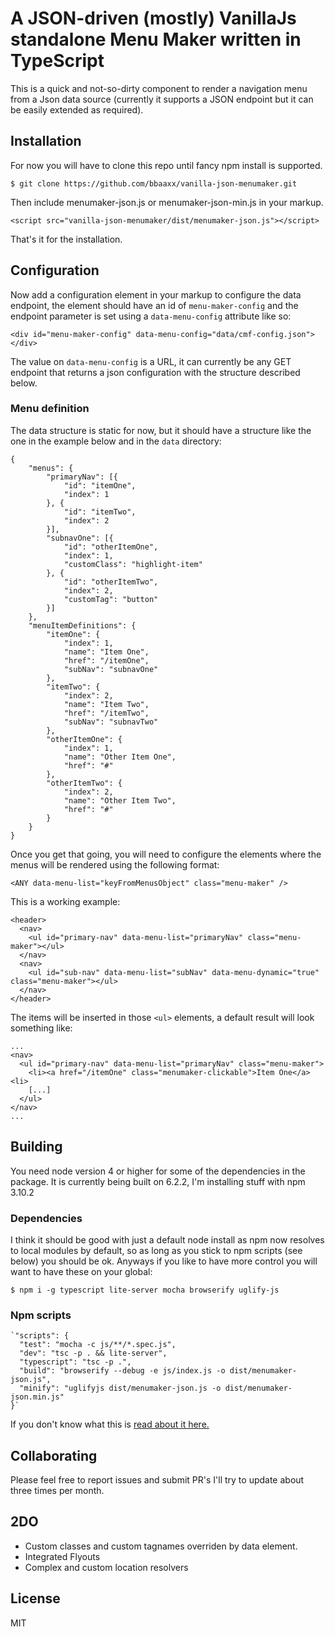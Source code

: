 # A JSON-driven (mostly) VanillaJs standalone Menu Maker written in TypeScript

This is a quick and not-so-dirty component to render a  navigation menu
from a Json data source (currently it supports a JSON endpoint but it can
be easily extended as required).

## Installation
For now you will have to clone this repo until fancy npm install is supported.

    $ git clone https://github.com/bbaaxx/vanilla-json-menumaker.git

Then include menumaker-json.js or menumaker-json-min.js in your markup.

    <script src="vanilla-json-menumaker/dist/menumaker-json.js"></script>

That's it for the installation.

## Configuration
Now add a configuration element in your markup to configure the data endpoint,
the element should have an id of `menu-maker-config` and the endpoint parameter
is set using a `data-menu-config` attribute like so:

    <div id="menu-maker-config" data-menu-config="data/cmf-config.json"></div>

The value on `data-menu-config` is a URL, it can currently be any GET endpoint
that returns a json configuration with the structure described below.


### Menu definition
The data structure is static for now, but it should have a structure like the
one in the example below and in the `data` directory:

    {
        "menus": {
            "primaryNav": [{
                "id": "itemOne",
                "index": 1
            }, {
                "id": "itemTwo",
                "index": 2
            }],
            "subnavOne": [{
                "id": "otherItemOne",
                "index": 1,
                "customClass": "highlight-item"
            }, {
                "id": "otherItemTwo",
                "index": 2,
                "customTag": "button"
            }]
        },
        "menuItemDefinitions": {
            "itemOne": {
                "index": 1,
                "name": "Item One",
                "href": "/itemOne",
                "subNav": "subnavOne"
            },
            "itemTwo": {
                "index": 2,
                "name": "Item Two",
                "href": "/itemTwo",
                "subNav": "subnavTwo"
            },
            "otherItemOne": {
                "index": 1,
                "name": "Other Item One",
                "href": "#"
            },
            "otherItemTwo": {
                "index": 2,
                "name": "Other Item Two",
                "href": "#"
            }
        }
    }

Once you get that going, you will need to configure the elements where the
menus will be rendered using the following format:

    <ANY data-menu-list="keyFromMenusObject" class="menu-maker" />

This is a working example:

    <header>
      <nav>
        <ul id="primary-nav" data-menu-list="primaryNav" class="menu-maker"></ul>
      </nav>
      <nav>
        <ul id="sub-nav" data-menu-list="subNav" data-menu-dynamic="true" class="menu-maker"></ul>
      </nav>
    </header>

The items will be inserted in those `<ul>` elements, a default result will look
something like:

    ...
    <nav>
      <ul id="primary-nav" data-menu-list="primaryNav" class="menu-maker">
        <li><a href="/itemOne" class="menumaker-clickable">Item One</a><li>
        [...]
      </ul>
    </nav>
    ...

## Building
You need node version 4 or higher for some of the dependencies in the package.
It is currently being built on 6.2.2, I'm installing stuff with npm 3.10.2

### Dependencies
I think it should be good with just a default node install as npm now resolves
to local modules by default, so as long as you stick to npm scripts (see below)
you should be ok.
Anyways if you like to have more control you will want to have these on your
global:

    $ npm i -g typescript lite-server mocha browserify uglify-js

### Npm scripts

    `"scripts": {
      "test": "mocha -c js/**/*.spec.js",
      "dev": "tsc -p . && lite-server",
      "typescript": "tsc -p .",
      "build": "browserify --debug -e js/index.js -o dist/menumaker-json.js",
      "minify": "uglifyjs dist/menumaker-json.js -o dist/menumaker-json.min.js"
    }`

If you don't know what this is [read about it here.](https://docs.npmjs.com/misc/scripts)

## Collaborating
Please feel free to report issues and submit PR's I'll try to update about three times per month.

## 2DO
- Custom classes and custom tagnames overriden by data element.
- Integrated Flyouts
- Complex and custom location resolvers

## License
MIT
